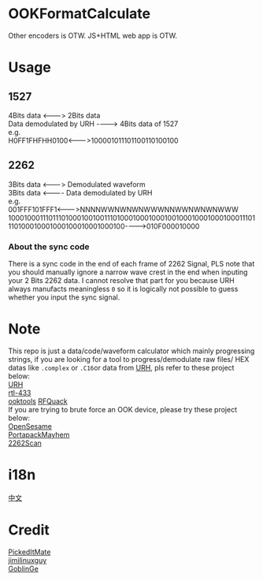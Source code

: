 # OOKFormatCalculate
Other encoders is OTW.
JS+HTML web app is OTW.
# Usage
## 1527
4Bits data <---> 2Bits data  
Data demodulated by URH ----> 4Bits data of 1527   
e.g.  
H0FF1FHFHH0100<--->100001011101100110100100  
## 2262
3Bits data <---> Demodulated waveform  
3Bits data <---- Data demodulated by URH  
e.g.  
001FFF101FFF1<--->NNNNWWNWNWNWWWNNWWNWNWNWWW  
100010001110111010001001001110100010001000100100010001000100011101110100010001000100010001000100---->010F000010000  
### About the sync code
There is a sync code in the end of each frame of 2262 Signal, PLS note that you should manually ignore a narrow wave crest in the end when inputing your 2 Bits 2262 data. I cannot resolve that part for you because URH always manufacts meaningless ``0`` so it is logically not possible to guess whether you input the sync signal.
# Note  
This repo is just a data/code/waveform calculator which mainly progressing strings, if you are looking for a tool to progress/demodulate raw files/ HEX datas like ```.complex``` or ```.C16```or data from [URH](https://github.com/jopohl/urh), pls refer to these project below:  
[URH](https://github.com/jopohl/urh)  
[rtl-433](https://github.com/merbanan/rtl_433)  
[ooktools](https://github.com/leonjza/ooktools) 
[RFQuack](https://github.com/rfquack/RFQuack)  
If you are trying to brute force an OOK device, please try these project below:  
[OpenSesame](https://github.com/samyk/opensesame)  
[PortapackMayhem](https://github.com/eried/portapack-mayhem)  
[2262Scan](https://github.com/zxkmm/2262Scan)
# i18n
[中文](https://github.com/zxkmm/OOKFormatCalculate/blob/main/Chinese.md)
# Credit
[PickedItMate](https://github.com/pickeditmate)  
[jimilinuxguy](https://github.com/jimilinuxguy)  
[GoblinGe](https://github.com/GoblinGe)  
 
